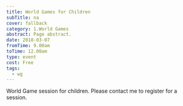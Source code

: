 ```yaml
---
title: World Games for Children
subTitle: na
cover: fallback
category: 1.World Games
abstract: Page abstract.
date: 2018-03-07
fromTime: 9.00am
toTime: 12.00am
type: event
cost: Free
tags:
  - wg
---
```


World Game session for children. Please contact me to register for a session.

